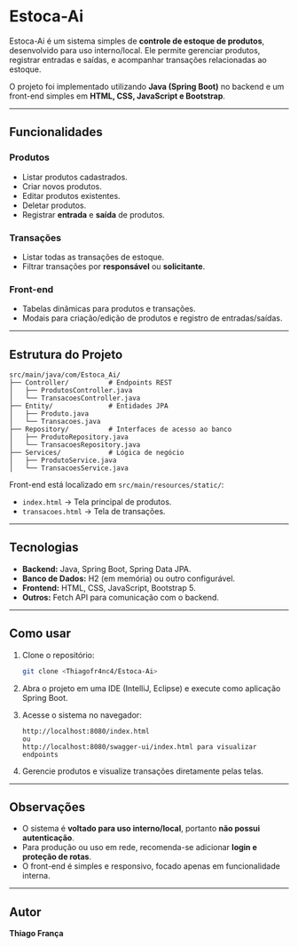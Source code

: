 # Estoca-Ai

Estoca-Ai é um sistema simples de **controle de estoque de produtos**, desenvolvido para uso interno/local. Ele permite gerenciar produtos, registrar entradas e saídas, e acompanhar transações relacionadas ao estoque.

O projeto foi implementado utilizando **Java (Spring Boot)** no backend e um front-end simples em **HTML, CSS, JavaScript e Bootstrap**.

---

## Funcionalidades

### Produtos

* Listar produtos cadastrados.
* Criar novos produtos.
* Editar produtos existentes.
* Deletar produtos.
* Registrar **entrada** e **saída** de produtos.

### Transações

* Listar todas as transações de estoque.
* Filtrar transações por **responsável** ou **solicitante**.

### Front-end

* Tabelas dinâmicas para produtos e transações.
* Modais para criação/edição de produtos e registro de entradas/saídas.

---

## Estrutura do Projeto

```
src/main/java/com/Estoca_Ai/
├── Controller/          # Endpoints REST
│   ├── ProdutosController.java
│   └── TransacoesController.java
├── Entity/              # Entidades JPA
│   ├── Produto.java
│   └── Transacoes.java
├── Repository/          # Interfaces de acesso ao banco
│   ├── ProdutoRepository.java
│   └── TransacoesRepository.java
├── Services/            # Lógica de negócio
│   ├── ProdutoService.java
│   └── TransacoesService.java
```

Front-end está localizado em `src/main/resources/static/`:

* `index.html` → Tela principal de produtos.
* `transacoes.html` → Tela de transações.

---

## Tecnologias

* **Backend:** Java, Spring Boot, Spring Data JPA.
* **Banco de Dados:** H2 (em memória) ou outro configurável.
* **Frontend:** HTML, CSS, JavaScript, Bootstrap 5.
* **Outros:** Fetch API para comunicação com o backend.

---

## Como usar

1. Clone o repositório:

   ```bash
   git clone <Thiagofr4nc4/Estoca-Ai>
   ```
2. Abra o projeto em uma IDE (IntelliJ, Eclipse) e execute como aplicação Spring Boot.
3. Acesse o sistema no navegador:

   ```
   http://localhost:8080/index.html
   ou
   http://localhost:8080/swagger-ui/index.html para visualizar endpoints
   ```
4. Gerencie produtos e visualize transações diretamente pelas telas.

---

## Observações

* O sistema é **voltado para uso interno/local**, portanto **não possui autenticação**.
* Para produção ou uso em rede, recomenda-se adicionar **login e proteção de rotas**.
* O front-end é simples e responsivo, focado apenas em funcionalidade interna.

---

## Autor

**Thiago França**
